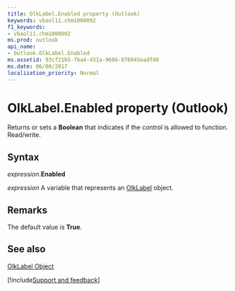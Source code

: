 ```yaml
---
title: OlkLabel.Enabled property (Outlook)
keywords: vbaol11.chm1000092
f1_keywords:
- vbaol11.chm1000092
ms.prod: outlook
api_name:
- Outlook.OlkLabel.Enabled
ms.assetid: 93cf21b5-76a4-431a-9606-876045eadfd0
ms.date: 06/08/2017
localization_priority: Normal
---
```



# OlkLabel.Enabled property (Outlook)

Returns or sets a  **Boolean** that indicates if the control is allowed to function. Read/write.


## Syntax

_expression_.**Enabled**

_expression_ A variable that represents an [OlkLabel](Outlook.OlkLabel.md) object.


## Remarks

The default value is  **True**.


## See also


[OlkLabel Object](Outlook.OlkLabel.md)

[!include[Support and feedback](~/includes/feedback-boilerplate.md)]